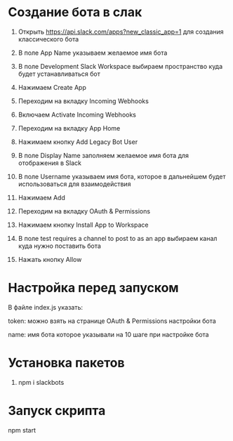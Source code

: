 # Создание бота в слак

1. Открыть https://api.slack.com/apps?new_classic_app=1 для создания классического бота

2. В поле App Name указываем желаемое имя бота

3. В поле Development Slack Workspace выбираем пространство куда будет устанавливаться бот

4. Нажимаем Create App

5. Переходим на вкладку Incoming Webhooks

6. Включаем Activate Incoming Webhooks

7. Переходим на вкладку App Home

8. Нажимаем кнопку Add Legacy Bot User

9. В поле Display Name заполняем желаемое имя бота для отображения в Slack

10. В поле Username указываем имя бота, которое в дальнейшем будет использоваться для взаимодействия

11. Нажимаем Add

12. Переходим на вкладку OAuth & Permissions

13. Нажимаем кнопку Install App to Workspace

14. В поле test requires a channel to post to as an app выбираем канал куда нужно поставить бота

15. Нажать кнопку Allow


# Настройка перед запуском

В файле index.js указать:

token: можно взять на странице OAuth & Permissions настройки бота

name: имя бота которое указывали на 10 шаге при настройке бота


# Установка пакетов

1. npm i slackbots


# Запуск скрипта

npm start